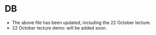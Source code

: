 # DB

- The above file has been updated, including the 22 October lecture.
- 22 October lecture demo: will be added soon. <!-- https://drive.google.com/file/d/1NWMSHW3gn9klcuioUaGYwwG19I2QJOvt/view?usp=sharing -->

<!-- 
## Lectures
- **Lecture 1** 
  - File "DFo1.pdf" https://raw.githubusercontent.com/fcai-b/db/main/DFo1.pdf
-->
